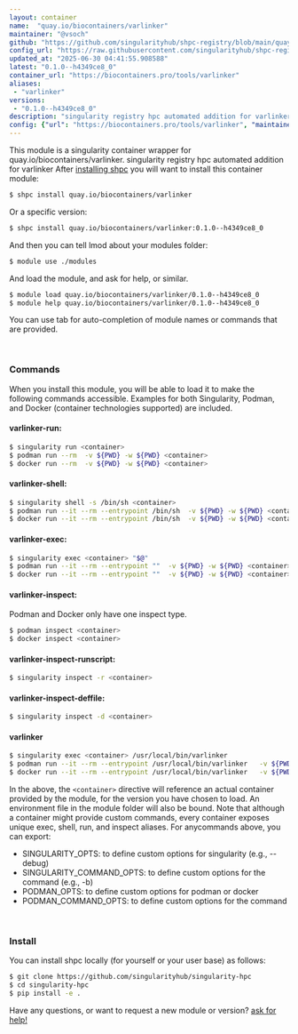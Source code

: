 ```yaml
---
layout: container
name:  "quay.io/biocontainers/varlinker"
maintainer: "@vsoch"
github: "https://github.com/singularityhub/shpc-registry/blob/main/quay.io/biocontainers/varlinker/container.yaml"
config_url: "https://raw.githubusercontent.com/singularityhub/shpc-registry/main/quay.io/biocontainers/varlinker/container.yaml"
updated_at: "2025-06-30 04:41:55.908588"
latest: "0.1.0--h4349ce8_0"
container_url: "https://biocontainers.pro/tools/varlinker"
aliases:
 - "varlinker"
versions:
 - "0.1.0--h4349ce8_0"
description: "singularity registry hpc automated addition for varlinker"
config: {"url": "https://biocontainers.pro/tools/varlinker", "maintainer": "@vsoch", "description": "singularity registry hpc automated addition for varlinker", "latest": {"0.1.0--h4349ce8_0": "sha256:2052f8e4e8edbd79c63c201d7e5133386560385708d309c842a6a6ca10e9fc41"}, "tags": {"0.1.0--h4349ce8_0": "sha256:2052f8e4e8edbd79c63c201d7e5133386560385708d309c842a6a6ca10e9fc41"}, "docker": "quay.io/biocontainers/varlinker", "aliases": {"varlinker": "/usr/local/bin/varlinker"}}
---
```


This module is a singularity container wrapper for quay.io/biocontainers/varlinker.
singularity registry hpc automated addition for varlinker
After [installing shpc](#install) you will want to install this container module:


```bash
$ shpc install quay.io/biocontainers/varlinker
```

Or a specific version:

```bash
$ shpc install quay.io/biocontainers/varlinker:0.1.0--h4349ce8_0
```

And then you can tell lmod about your modules folder:

```bash
$ module use ./modules
```

And load the module, and ask for help, or similar.

```bash
$ module load quay.io/biocontainers/varlinker/0.1.0--h4349ce8_0
$ module help quay.io/biocontainers/varlinker/0.1.0--h4349ce8_0
```

You can use tab for auto-completion of module names or commands that are provided.

<br>

### Commands

When you install this module, you will be able to load it to make the following commands accessible.
Examples for both Singularity, Podman, and Docker (container technologies supported) are included.

#### varlinker-run:

```bash
$ singularity run <container>
$ podman run --rm  -v ${PWD} -w ${PWD} <container>
$ docker run --rm  -v ${PWD} -w ${PWD} <container>
```

#### varlinker-shell:

```bash
$ singularity shell -s /bin/sh <container>
$ podman run --it --rm --entrypoint /bin/sh  -v ${PWD} -w ${PWD} <container>
$ docker run --it --rm --entrypoint /bin/sh  -v ${PWD} -w ${PWD} <container>
```

#### varlinker-exec:

```bash
$ singularity exec <container> "$@"
$ podman run --it --rm --entrypoint ""  -v ${PWD} -w ${PWD} <container> "$@"
$ docker run --it --rm --entrypoint ""  -v ${PWD} -w ${PWD} <container> "$@"
```

#### varlinker-inspect:

Podman and Docker only have one inspect type.

```bash
$ podman inspect <container>
$ docker inspect <container>
```

#### varlinker-inspect-runscript:

```bash
$ singularity inspect -r <container>
```

#### varlinker-inspect-deffile:

```bash
$ singularity inspect -d <container>
```


#### varlinker

```bash
$ singularity exec <container> /usr/local/bin/varlinker
$ podman run --it --rm --entrypoint /usr/local/bin/varlinker   -v ${PWD} -w ${PWD} <container> -c " $@"
$ docker run --it --rm --entrypoint /usr/local/bin/varlinker   -v ${PWD} -w ${PWD} <container> -c " $@"
```



In the above, the `<container>` directive will reference an actual container provided
by the module, for the version you have chosen to load. An environment file in the
module folder will also be bound. Note that although a container
might provide custom commands, every container exposes unique exec, shell, run, and
inspect aliases. For anycommands above, you can export:

 - SINGULARITY_OPTS: to define custom options for singularity (e.g., --debug)
 - SINGULARITY_COMMAND_OPTS: to define custom options for the command (e.g., -b)
 - PODMAN_OPTS: to define custom options for podman or docker
 - PODMAN_COMMAND_OPTS: to define custom options for the command

<br>

### Install

You can install shpc locally (for yourself or your user base) as follows:

```bash
$ git clone https://github.com/singularityhub/singularity-hpc
$ cd singularity-hpc
$ pip install -e .
```

Have any questions, or want to request a new module or version? [ask for help!](https://github.com/singularityhub/singularity-hpc/issues)